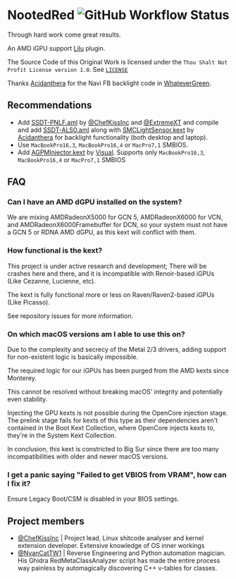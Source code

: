 # NootedRed ![GitHub Workflow Status](https://img.shields.io/github/actions/workflow/status/NootInc/NootedRed/main.yml?branch=master&logo=github&style=for-the-badge)

Through hard work come great results.

An AMD iGPU support [Lilu](https://github.com/acidanthera/Lilu) plugin.

The Source Code of this Original Work is licensed under the `Thou Shalt Not Profit License version 1.0`. See [`LICENSE`](https://github.com/NootInc/NootedRed/blob/master/LICENSE)

Thanks [Acidanthera](https://github.com/Acidanthera) for the Navi FB backlight code in [WhateverGreen](https://github.com/Acidanthera/WhateverGreen).

## Recommendations

- Add [SSDT-PNLF.aml](Assets/SSDT-PNLF.aml) by [@ChefKissInc](https://github.com/ChefKissInc) and [@ExtremeXT](https://github.com/ExtremeXT) and compile and add [SSDT-ALS0.aml](https://github.com/Acidanthera/OpenCorePkg/blob/master/Docs/AcpiSamples/Source/SSDT-ALS0.dsl) along with [SMCLightSensor.kext](https://github.com/Acidanthera/VirtualSMC) by [Acidanthera](https://github.com/Acidanthera) for backlight functionality (both desktop and laptop).
- Use `MacBookPro16,3`, `MacBookPro16,4` or `MacPro7,1` SMBIOS.
- Add [AGPMInjector.kext](Assets/AGPMInjector.kext.zip) by [Visual](https://github.com/ChefKissInc). Supports only `MacBookPro16,3`, `MacBookPro16,4` or `MacPro7,1` SMBIOS

## FAQ

### Can I have an AMD dGPU installed on the system?

We are mixing AMDRadeonX5000 for GCN 5, AMDRadeonX6000 for VCN, and AMDRadeonX6000Framebuffer for DCN, so your system must not have a GCN 5 or RDNA AMD dGPU, as this kext will conflict with them.

### How functional is the kext?

This project is under active research and development; There will be crashes here and there, and it is incompatible with Renoir-based iGPUs (Like Cezanne, Lucienne, etc).

The kext is fully functional more or less on Raven/Raven2-based iGPUs (Like Picasso).

See repository issues for more information.

### On which macOS versions am I able to use this on?

Due to the complexity and secrecy of the Metal 2/3 drivers, adding support for non-existent logic is basically impossible.

The required logic for our iGPUs has been purged from the AMD kexts since Monterey.

This cannot be resolved without breaking macOS' integrity and potentially even stability.

Injecting the GPU kexts is not possible during the OpenCore injection stage. The prelink stage fails for kexts of this type as their dependencies aren't contained in the Boot Kext Collection, where OpenCore injects kexts to, they're in the System Kext Collection.

In conclusion, this kext is constricted to Big Sur since there are too many incompatibilities with older and newer macOS versions.

### I get a panic saying "Failed to get VBIOS from VRAM", how can I fix it?

Ensure Legacy Boot/CSM is disabled in your BIOS settings.

## Project members

- [@ChefKissInc](https://github.com/ChefKissInc) | Project lead, Linux shitcode analyser and kernel extension developer. Extensive knowledge of OS inner workings
- [@NyanCatTW1](https://github.com/NyanCatTW1) | Reverse Engineering and Python automation magician. His Ghidra RedMetaClassAnalyzer script has made the entire process way painless by automagically discovering C++ v-tables for classes.
